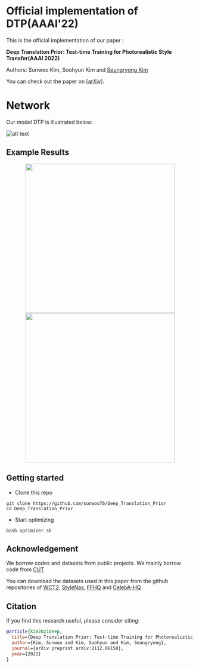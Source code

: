 # Official implementation of DTP(AAAI'22)

This is the official implementation of our paper :

**Deep Translation Prior: Test-time Training for Photorealistic Style Transfer(AAAI 2022)**

Authors: Sunwoo Kim, Soohyun Kim and [Seungryong Kim](https://seungryong.github.io/)

You can check out the paper on [[arXiv](https://arxiv.org/abs/2112.06150)].

# Network

Our model DTP is illustrated below:

![alt text](/images/network.png)

## Example Results
<p align="center">
<img src="images/gif/result_1.gif" width="400px"/> <img src="images/gif/result_2.gif" width="400px"/>
 </p>
<!-- <p align="center">
<img src="images/content.png" width="130px"/>  <img src="images/content/result1_c.png" width="130px"/> <img src="images/content/result2_c.png" width="130px"/> <img src="images/content/result4_c.png" width="130px"/> <img src="images/content/result5_c.png" width="130px"/> <img src="images/content/result6_c.png" width="130px"/>
</p>
<p align="center">
 <img src="images/style.png" width="130px"/><img src="images/style/result1_s.png" width="130px"/> <img src="images/style/result2_s.png" width="130px"/> <img src="images/style/result4_s.png" width="130px"/> <img src="images/style/result5_s.png" width="130px"/> <img src="images/style/result6_s.png" width="130px"/>
</p>
<p align="center">
<img src="images/result.png" width="130px"/> <img src="images/gif/result1.gif" width="130px"/> <img src="images/gif/result2.gif" width="130px"/> <img src="images/gif/result4.gif" width="130px"/> <img src="images/gif/result5.gif" width="130px"/> <img src="images/gif/result6.gif" width="130px"/>
</p>



<p align="center">
<img src="images/content.png" width="130px"/> <img src="images/content/presult1_c.png" width="130px"/> <img src="images/content/presult3_c.png" width="130px"/> <img src="images/content/presult5_c.png" width="130px"/> <img src="images/content/presult6_c.png" width="130px"/> <img src="images/content/presult7_c.png" width="130px"/>
</p>
<p align="center">
<img src="images/style.png" width="130px"/> <img src="images/style/presult1_s.png" width="130px"/> <img src="images/style/presult3_s.png" width="130px"/> <img src="images/style/presult5_s.png" width="130px"/> <img src="images/style/presult6_s.png" width="130px"/> <img src="images/style/presult7_s.png" width="130px"/>
</p>
<p align="center">  <img src="images/result.png" width="130px"/> <img src="images/gif/presult1.gif" width="130px"/> <img src="images/gif/presult3.gif" width="130px"/> <img src="images/gif/presult5.gif" width="130px"/> <img src="images/gif/presult6.gif" width="130px"/> <img src="images/gif/presult7.gif" width="130px"/>
</p> -->


## Getting started
- Clone this repo
```
git clone https://github.com/sunwoo76/Deep_Translation_Prior
cd Deep_Translation_Prior
```

- Start optimizing
```
bash optimizer.sh
```

## Acknowledgement
We borrow codes and datasets from public projects. We mainly borrow code from  [CUT](https://github.com/taesungp/contrastive-unpaired-translation)

You can download the datasets used in this paper from the github repositories of [WCT2](https://github.com/clovaai/WCT2), [StyleNas](https://github.com/pkuanjie/StyleNAS),  [FFHQ](https://github.com/NVlabs/ffhq-dataset) and [CelebA-HQ](https://github.com/tkarras/progressive_growing_of_gans)

## Citation
If you find this research useful, please consider citing:
````BibTeX
@article{kim2021deep,
  title={Deep Translation Prior: Test-time Training for Photorealistic Style Transfer},
  author={Kim, Sunwoo and Kim, Soohyun and Kim, Seungryong},
  journal={arXiv preprint arXiv:2112.06150},
  year={2021}
}
````







